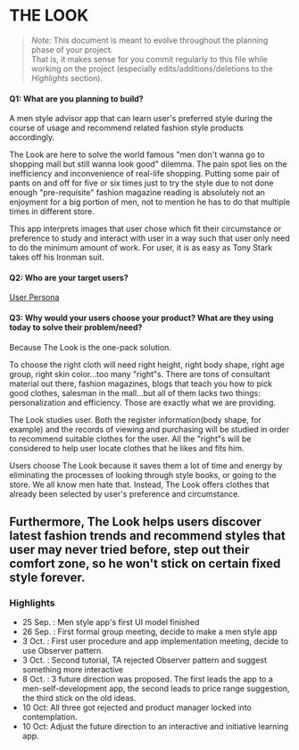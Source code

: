 # THE LOOK

 > _Note:_ This document is meant to evolve throughout the planning phase of your project.    
 > That is, it makes sense for you commit regularly to this file while working on the project (especially edits/additions/deletions to the _Highlights_ section).

#### Q1: What are you planning to build?

A men style advisor app that can learn user's preferred style during the course of usage and recommend related fashion style products accordingly.

The Look are here to solve the world famous "men don't wanna go to shopping mall but still wanna look good" dilemma. The pain spot lies on the inefficiency and inconvenience of real-life shopping. Putting some pair of pants on and off for five or six times just to try the style due to not done enough "pre-requisite" fashion magazine reading is absolutely not an enjoyment for a big portion of men, not to mention he has to do that multiple times in different store.

This app interprets images that user chose which fit their circumstance or preference to study and interact with user in a way such that user only need to do the minimum amount of work. For user, it is as easy as Tony Stark takes off his Ironman suit.

#### Q2: Who are your target users?

[User Persona](https://drive.google.com/file/d/0B9rhmRtaxtTQc0t2a1V5VjBoZEE/view?usp=sharing)

#### Q3: Why would your users choose your product? What are they using today to solve their problem/need?

Because The Look is the one-pack solution.

To choose the right cloth will need right height, right body shape, right age group, right skin color...too many "right"s. There are tons of consultant material out there, fashion magazines, blogs that teach you how to pick good clothes, salesman in the mall...but all of them lacks two things: personalization and efficiency. Those are exactly what we are providing.

The Look studies user. Both the register information(body shape, for example) and the records of viewing and purchasing will be studied in order to recommend suitable clothes for the user.  All the "right"s will be considered to help user locate clothes that he likes and fits him.

Users choose The Look because it saves them a lot of time and energy by eliminating the processes of looking through style books, or going to the store. We all know men hate that. Instead, The Look offers clothes that already been selected by user's preference and circumstance. 

Furthermore, The Look helps users discover latest fashion trends and recommend styles that user may never tried before, step out their comfort zone, so he won't stick on certain fixed style forever.
----

### Highlights

* 25 Sep. : Men style app's first UI model finished
* 26 Sep. : First formal group meeting, decide to make a men style app
* 3 Oct. : First user procedure and app implementation meeting, decide to use Observer pattern.
* 3 Oct. : Second tutorial, TA rejected Observer pattern and suggest something more interactive
* 8 Oct. : 3 future direction was proposed. The first leads the app to a men-self-development app, the second leads to price range suggestion, the third stick on the old ideas. 
* 10 Oct: All three got rejected and product manager locked into contemplation.
* 10 Oct: Adjust the future direction to an interactive and initiative learning app.
